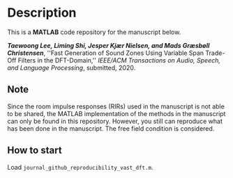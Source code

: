 # Description
This is a **MATLAB** code repository for the manuscript below.

***Taewoong Lee, Liming Shi, Jesper Kjær Nielsen, and Mads Græsbøll Christensen***, ''Fast Generation of Sound Zones Using Variable Span Trade-Off Filters in the DFT-Domain,'' *IEEE/ACM Transactions on Audio, Speech, and Language Processing*, submitted, 2020.

## Note
Since the room impulse responses (RIRs) used in the manuscript is not able to be shared, the MATLAB implementation of the methods in the manuscript can only be found in this repository. However, you still can reproduce what has been done in the manuscript. The free field condition is considered.


## How to start
Load `journal_github_reproducibility_vast_dft.m`.
